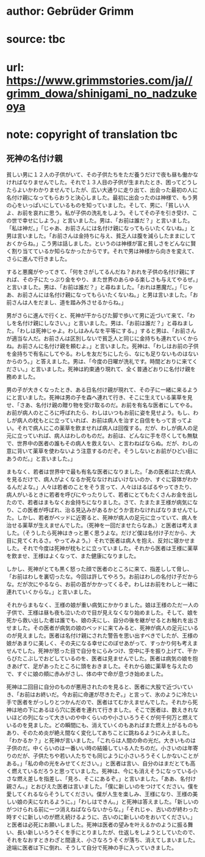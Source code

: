# author: Gebrüder Grimm
# source: tbc
# url: https://www.grimmstories.com/ja//grimm_dowa/shinigami_no_nadzukeoya
# note: copyright of translation tbc

## 死神の名付け親 

貧しい男に１２人の子供がいて、その子供たちをただ養うだけで夜も昼も働かなければなりませんでした。それで１３人目の子供が生まれたとき、困ってどうしたらよいかわかりませんでしたが、広い大通りに走り出て、出会った最初の人に名付け親になってもらおうと決心しました。最初に出会ったのは神様で、もう男の心をいっぱいにしているものを知っていました。そして、男に、「貧しい人よ、お前を哀れに思う。私が子供の洗礼をしよう。そしてその子を引き受け、この世で幸せにしよう。」と言いました。男は、「お前は誰だ？」と言いました。「私は神だ。」「じゃあ、お前さんには名付け親になってもらいたくないね。」と男は言いました。「お前さんは金持ちに与え、貧乏人は腹を減らしたままにしておくからね。」こう男は話しました。というのは神様が富と貧しさをどんなに賢く割り当てているか知らなかったからです。それで男は神様から向きを変えて、さらに進んで行きました。

すると悪魔がやってきて、「何をさがしてるんだね？おれを子供の名付け親にすれば、その子にたっぷり金をやり、また世界のあらゆる楽しさも与えてやるぜ。」と言いました。男は、「お前は誰だ？」と尋ねました。「おれは悪魔だ。」「じゃあ、お前さんには名付け親になってもらいたくないね。」と男は言いました。「お前さんは人をだまし、道を踏み外させるからね。」

男がさらに進んで行くと、死神が干からびた脚で歩いて男に近づいて来て、「わしを名付け親にしなさい。」と言いました。男は、「お前は誰だ？」と尋ねました。「わしは死神じゃよ。わしはみんなを平等にする。」すると男は、「お前さんが適当な人だ。お前さんは区別しないで貧乏人と同じに金持ちも連れていくからね。お前さんに名付け親を頼むよ。」と言いました。死神は、「わしはお前の子供を金持ちで有名にしてやる。わしを友だちにしたら、なにも足りないものはないからのう。」と答えました。男は、「今度の日曜が洗礼です。時間どおりに来てください。」と言いました。死神は約束通り現れて、全く普通どおりに名付け親を務めました。

男の子が大きくなったとき、ある日名付け親が現れて、その子に一緒に来るようにと言いました。死神は男の子を森へ連れて行き、そこに生えている薬草を見せ、「さあ、名付け親の贈り物を受け取るのだ。お前を有名な医者にしてやる。お前が病人のところに呼ばれたら、わしはいつもお前に姿を見せよう。もし、わしが病人の枕もとに立っていれば、お前は病人を治すと自信をもって言ってよい。それで病人にこの薬草を飲ませれば病人は回復する。だが、わしが病人の足元に立っていれば、病人はわしのものだ。お前は、どんなに手を尽くしても無駄で、世界中の医者の誰もその病人を救えない、と言わねばならぬ。だが、わしの意に背いて薬草を使わないよう注意するのだぞ。そうしないとお前がひどい目にあうのだ。」と言いました。」

まもなく、若者は世界中で最も有名な医者になりました。「あの医者はただ病人を見るだけで、病人がよくなるか死ななければいけないのか、すぐに容体がわかるんだよな。」人々は若者のことをそう言って、人々ははるばるやってきたり、病人がいるときに若者を呼びにやったりして、若者にとてもたくさんお金を出したので、若者はまもなくお金持ちになりました。さて、たまたま王様が病気になり、この医者が呼ばれ、治る見込みがあるかどうか言わなければなりませんでした。しかし、若者がベッドに近寄ると、死神が病人の足元に立っていて、病人を治せる薬草が生えませんでした。（死神を一回だませたらなあ。）と医者は考えました。（そうしたら死神はきっと悪く思うよな。だけど僕は名付け子だから、大目に見てくれるさ。やってみよう。）それで医者は病人を抱え、反対に寝かせました。それで今度は死神が枕もとに立っていました。それから医者は王様に薬草を飲ませ、王様はよくなって、また健康になりました。

しかし、死神がとても黒く怒った顔で医者のところに来て、指差しして脅し、「お前はわしを裏切ったな。今回は許してやろう。お前はわしの名付け子だからな。だが次にやるなら、お前の首がかかってくるぞ。わしはお前をわしと一緒に連れていくからな。」と言いました。

それからまもなく、王様の娘が重い病気にかかりました。娘は王様のただ一人の子供で、王様は昼も夜も泣いたので目が見えなくなり始めました。そして、娘を死から救い出した者は誰でも、娘の夫にし、自分の後を継がせるとお触れを出させました。その医者が病気の娘のベッドに来てみると、死神が病人の足元にいるのが見えました。医者は名付け親にされた警告を思い出すべきでしたが、王様の娘があまりに美しく、その夫になる幸せにのぼせあがって、すっかり何も考えませんでした。死神が怒った目で自分をにらみつけ、空中に手を振り上げて、干からびたこぶしでおどしているのを、医者は見ませんでした。医者は病気の娘を抱きあげて、足があったところに頭をおきました。それから娘に薬草を与えたので、すぐに娘の頬に赤みがさし、体の中で命が息づき始めました。

死神は二回目に自分のものが悪用されたのを見ると、医者に大股で近づいていき、「お前はお終いだ。今お前に命運が尽きたぞ。」と言って、氷のように冷たい手で医者をがっしりとつかんだので、医者はてむかえませんでした。それから死神は地の下にあるほら穴に医者を連れて行きました。そこで医者は、数えきれないほどの列になって大きいのや中くらいのや小さいろうそくが何千何万と燃えているのを見ました。どの瞬間にも、消えていくのもあればまた燃え上がるものもあり、そのため炎が絶え間なく変化してあちことに跳ねるようにみえました。「わかるか？」と死神が言いました。「これらは人間の命の光だ。大きいものは子供のだ。中くらいのは一番いい時の結婚している人たちのだ。小さいのは年寄りのだが、子供たちや若い人たちでも同じように小さいろうそくしかないことがある。」「私の命の光をみせてください。」と医者は言い、自分のはまだとても高く燃えているだろうと思っていました。死神は、今にも消えそうになっている小さな燃え差しを指差し、「見ろ、そこにあるぞ。」と言いました。「ああ、名付け親さん。」とおびえた医者は言いました。「僕に新しいのをつけてください。僕を愛してくれるならそうしてください。僕が人生を楽しみ、王様になり、王様の美しい娘の夫になれるように。」「わしはできん。」と死神は答えました。「新しいのがつけられる前に一つ消えねばならないからな。」「それじゃ、古いのが終わった時すぐに新しいのが燃え続けるように、古いのに新しいのをおいてください。」と医者は必死にお願いしました。死神は医者の望みを叶えるかのように振る舞い、長い新しいろうそくを手にとりましたが、仕返しをしようとしていたので、それをなおすときわざと間違え、小さなろうそくが落ち、消えてしまいました。途端に医者は下に倒れ、そうして自分で死神の手に入っていきました。
